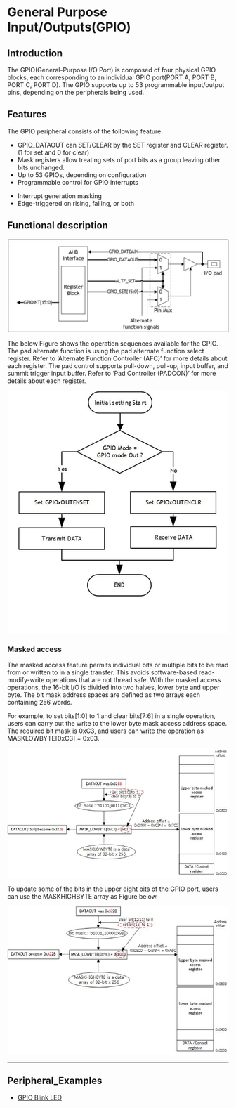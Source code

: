 # General Purpose Input/Outputs(GPIO)


## Introduction
The GPIO(General-Purpose I/O Port) is composed of four physical GPIO blocks, each corresponding to an individual GPIO port(PORT A, PORT B, PORT C, PORT D). The GPIO supports up to 53 programmable input/output pins, depending on the peripherals being used.


## Features 
The GPIO peripheral consists of the following feature.

  * GPIO_DATAOUT can SET/CLEAR by the SET register and CLEAR register.(1 for set and 0 for clear)  
  * Mask registers allow treating sets of port bits as a group leaving other bits unchanged.
  * Up to 53 GPIOs, depending on configuration
  * Programmable control for GPIO interrupts
   - Interrupt generation masking
   - Edge-triggered on rising, falling, or both

## Functional description

![](/img/products/w7500p/peripheral/gpio_block_diagram.jpg "Figure 1 GPIO block diagram")

The below Figure shows the operation sequences available for the GPIO.
The pad alternate function is using the pad alternate function select register.
Refer to ‘Alternate Function Controller (AFC)’ for more details about each register.
The pad control supports pull-down, pull-up, input buffer, and summit trigger input buffer.
Refer to ‘Pad Controller (PADCON)’ for more details about each register.


![](/img/products/w7500p/peripheral/gpio_flow_chart2.jpg "Figure 2 GPIO flow chart")

### Masked access
The masked access feature permits individual bits or multiple bits to be read from or written to in a single transfer. This avoids software-based read-modify-write operations that are not thread safe. With the masked access operations, the 16-bit I/O is divided into two halves, lower byte and upper byte. The bit mask address spaces are defined as two arrays each containing 256 words.

For example, to set bits[1:0] to 1 and clear bits[7:6] in a single operation, users can carry out the write to the lower byte mask access address space. The required bit mask is 0xC3, and users can write the operation as MASKLOWBYTE[0xC3] = 0x03. 

![](/img/products/w7500p/peripheral/mask_lowbyte_access.jpg "Figure 3 mask lowbyte access")

To update some of the bits in the upper eight bits of the GPIO port, users can use the MASKHIGHBYTE array as Figure below.

![](/img/products/w7500p/peripheral/mask_highbyte_access.jpg "Figure 4 mask highbyte access")

------------------------------

## Peripheral_Examples
- [GPIO Blink LED](blink_led.md)
